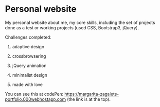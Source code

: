 # Personal website
My personal website about me, my core skills, including the set of projects done as a test or working projects (used CSS, Bootstrap3, jQuery).

Challenges completed:

1) adaptive design

2) crossbrowsering

3) jQuery animation

4) minimalist design

5) made with love

You can see this at codePen: https://margarita-zagalets-portfolio.000webhostapp.com (the link is at the top).
